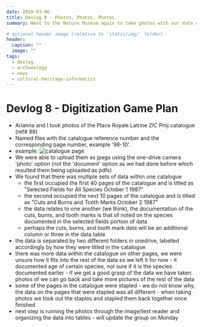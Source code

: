 ```yaml
---
date: 2020-03-06
title: Devlog 8 - Photos, Photos, Photos
summary: Went to the Nature Museum again to take photos with our data model in mind 

# optional header image (relative to 'static/img/' folder).
header:
  caption: ""
  image: ""
tags:
  - devlog
  - archaeology
  - news
  - cultural-heritage-informatics
---
```


# Devlog 8 - Digitization Game Plan
* Arianna and I took photos of the Place Royale Latrine ZIC Proj catalogue (ref# 98)
* Named files with the catalogue reference number and the corresponding page number, example '98-10'. 
* example: ![catalogue page](/img/98-10.png)
* We were able to upload them as jpegs using the one-drive camera 'photo' option (not the 'document' option as we had done before which resulted them being uploaded as pdfs)
* We found that there was multiple sets of data within one catalogue
  * the first occupied the first 40 pages of the catalogue and is titled as "Selected Fields for All Species October 1 1987"
  * the second occupied the next 10 pages of the catalogue and is titled as "Cuts and Burns and Tooth Marks October 2 1987"
  * the data relates to one another (we think), the documentation of the cuts, burns, and tooth marks is that of noted on the species documented in the selected fields portion of data
  * perhaps the cuts, burns, and tooth mark data will be an additional column or three in the data table
* the data is separated by two different folders in onedrive, labelled accordingly by how they were titled in the catalogue 
* there was more data within the catalogue on other pages, we were unsure how it fits into the rest of the data so we left it for now - it documented age of certain species, not sure if it is the species documented earlier - if we get a good grasp of the data we have taken photos of we can go back and take more pictures of the rest of the data
* some of the pages in the catalogue were stapled - we do not know why, the data on the pages that were stapled was all different - when taking photos we took out the staples and stapled them back together once finished
* next step is running the photos through the image/text reader and organizing the data into tables - will update the group on Monday 
